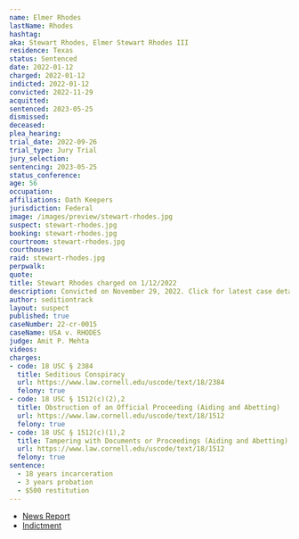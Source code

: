 ```yaml
---
name: Elmer Rhodes
lastName: Rhodes
hashtag:
aka: Stewart Rhodes, Elmer Stewart Rhodes III
residence: Texas
status: Sentenced
date: 2022-01-12
charged: 2022-01-12
indicted: 2022-01-12
convicted: 2022-11-29
acquitted:
sentenced: 2023-05-25
dismissed:
deceased:
plea_hearing:
trial_date: 2022-09-26
trial_type: Jury Trial
jury_selection:
sentencing: 2023-05-25
status_conference:
age: 56
occupation:
affiliations: Oath Keepers
jurisdiction: Federal
image: /images/preview/stewart-rhodes.jpg
suspect: stewart-rhodes.jpg
booking: stewart-rhodes.jpg
courtroom: stewart-rhodes.jpg
courthouse:
raid: stewart-rhodes.jpg
perpwalk:
quote:
title: Stewart Rhodes charged on 1/12/2022
description: Convicted on November 29, 2022. Click for latest case details.
author: seditiontrack
layout: suspect
published: true
caseNumber: 22-cr-0015
caseName: USA v. RHODES
judge: Amit P. Mehta
videos:
charges:
- code: 18 USC § 2384
  title: Seditious Conspiracy
  url: https://www.law.cornell.edu/uscode/text/18/2384
  felony: true
- code: 18 USC § 1512(c)(2),2
  title: Obstruction of an Official Proceeding (Aiding and Abetting)
  url: https://www.law.cornell.edu/uscode/text/18/1512
  felony: true
- code: 18 USC § 1512(c)(1),2
  title: Tampering with Documents or Proceedings (Aiding and Abetting)
  url: https://www.law.cornell.edu/uscode/text/18/1512
  felony: true
sentence:
  - 18 years incarceration
  - 3 years probation
  - $500 restitution
---
```

- [News Report](https://www.cnn.com/2022/01/13/politics/oathkeeper-rhodes-arrested-doj/index.html)
- [Indictment](https://www.justice.gov/usao-dc/case-multi-defendant/file/1514876/download)

